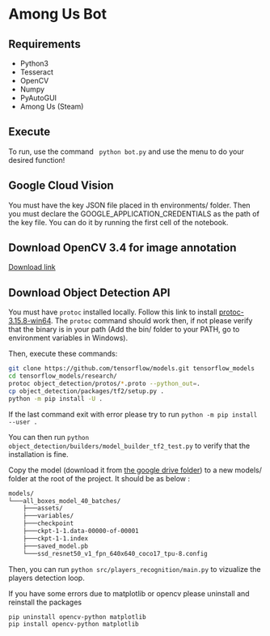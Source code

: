 # Among Us Bot
## Requirements

- Python3
- Tesseract
- OpenCV
- Numpy
- PyAutoGUI
- Among Us (Steam)

## Execute

To run, use the command ``` python bot.py``` and use the menu to do your desired function!

## Google Cloud Vision

You must have the key JSON file placed in th environments/ folder.
Then you must declare the GOOGLE_APPLICATION_CREDENTIALS as the path of the key file.
You can do it by running the first cell of the notebook.

## Download OpenCV 3.4 for image annotation

[Download link](https://sourceforge.net/projects/opencvlibrary/files/3.4.14/opencv-3.4.14-vc14_vc15.exe/download)

## Download Object Detection API

You must have `protoc` installed locally. Follow this link to install [protoc-3.15.8-win64](https://github.com/protocolbuffers/protobuf/releases/download/v3.15.8/protoc-3.15.8-win64.zip). The `protoc` command should work then, if not please verify that the binary is in your path (Add the bin/ folder to your PATH, go to environment variables in Windows).

Then, execute these commands:

```bash
git clone https://github.com/tensorflow/models.git tensorflow_models
cd tensorflow_models/research/
protoc object_detection/protos/*.proto --python_out=.
cp object_detection/packages/tf2/setup.py .
python -m pip install -U .
```

If the last command exit with error please try to run `python -m pip install --user .`

You can then run `python object_detection/builders/model_builder_tf2_test.py` to verify that the installation is fine.

Copy the model (download it from [the google drive folder](https://drive.google.com/drive/u/1/folders/1-JZd1OF8aOJ08qXstt6wx8AOytp1LtSM)) to a new models/ folder at the root of the project. It should be as below :

```bash
models/
└───all_boxes_model_40_batches/
    ├───assets/
    ├───variables/
    ├───checkpoint
    ├───ckpt-1-1.data-00000-of-00001
    ├───ckpt-1-1.index
    ├───saved_model.pb
    └───ssd_resnet50_v1_fpn_640x640_coco17_tpu-8.config
```

Then, you can run `python src/players_recognition/main.py` to vizualize the players detection loop.

If you have some errors due to matplotlib or opencv please uninstall and reinstall the packages

```bash
pip uninstall opencv-python matplotlib
pip install opencv-python matplotlib
```